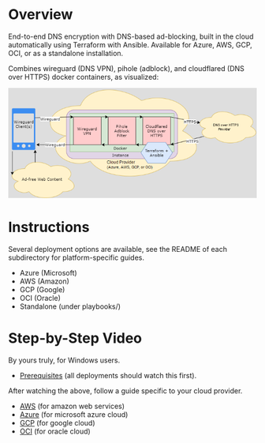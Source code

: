 # Overview
End-to-end DNS encryption with DNS-based ad-blocking, built in the cloud automatically using Terraform with Ansible. Available for Azure, AWS, GCP, OCI, or as a standalone installation.

Combines wireguard (DNS VPN), pihole (adblock), and cloudflared (DNS over HTTPS) docker containers, as visualized:

![Diagram](diagram.png)

# Instructions
Several deployment options are available, see the README of each subdirectory for platform-specific guides.
- Azure (Microsoft)
- AWS (Amazon)
- GCP (Google)
- OCI (Oracle)
- Standalone (under playbooks/)

# Step-by-Step Video
By yours truly, for Windows users.
- [Prerequisites](https://youtu.be/6fhE6ZOGxKY) (all deployments should watch this first).

After watching the above, follow a guide specific to your cloud provider.
- [AWS](https://youtu.be/_-kX6xSXuNs) (for amazon web services)
- [Azure](https://youtu.be/3-TN9gvwOJ8) (for microsoft azure cloud)
- [GCP](https://youtu.be/7MsYvZIXeAE) (for google cloud)
- [OCI](https://youtu.be/UIUHfDnLZr4) (for oracle cloud)
